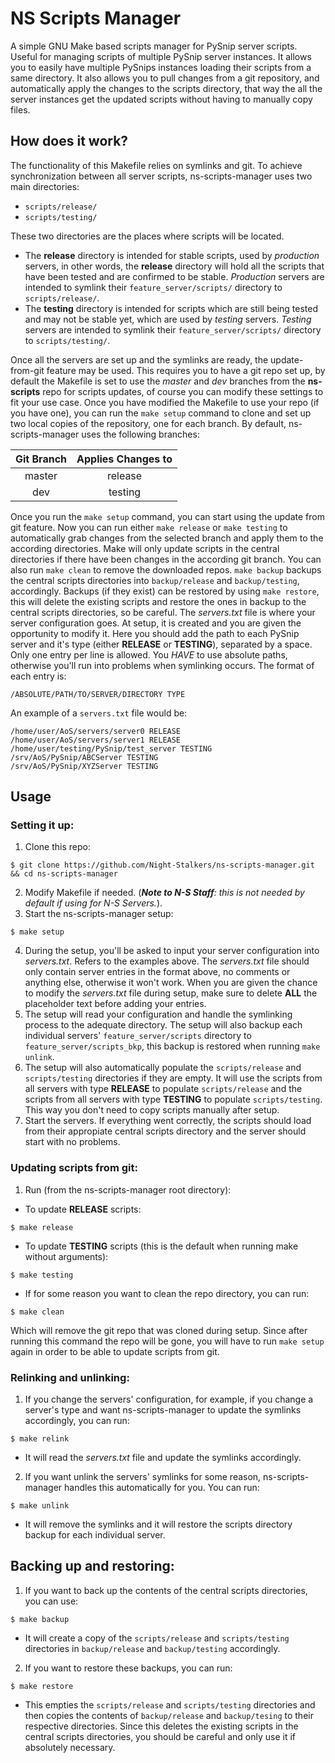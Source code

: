 # NS Scripts Manager
A simple GNU Make based scripts manager for PySnip server scripts. Useful for managing scripts of multiple PySnip server instances. It allows you to easily have multiple PySnips instances loading their scripts from a same directory. It also allows you to pull changes from a git repository, and automatically apply the changes to the scripts directory, that way the all the server instances get the updated scripts without having to manually copy files.

## How does it work?
The functionality of this Makefile relies on symlinks and git. To achieve synchronization between all server scripts, ns-scripts-manager uses two main directories:
* `scripts/release/`
* `scripts/testing/`

These two directories are the places where scripts will be located. 
* The **release** directory is intended for stable scripts, used by _production_ servers, in other words, the **release** directory will hold all the scripts that have been tested and are confirmed to be stable. _Production_ servers are intended to symlink their `feature_server/scripts/` directory to `scripts/release/`.
* The **testing** directory is intended for scripts which are still being tested and may not be stable yet, which are used by _testing_ servers. _Testing_ servers are intended to symlink their `feature_server/scripts/` directory to `scripts/testing/`.

Once all the servers are set up and the symlinks are ready, the update-from-git feature may be used. This requires you to have a git repo set up, by default the Makefile is set to use the *master* and *dev* branches from the **ns-scripts** repo for scripts updates, of course you can modify these settings to fit your use case. Once you have modified the Makefile to use your repo (if you have one), you can run the `make setup` command to clone and set up two local copies of the repository, one for each branch. By default, ns-scripts-manager uses the following branches:


| Git Branch | Applies Changes to |
| :---: | :---: |
| master | release |
| dev | testing |


Once you run the `make setup` command, you can start using the update from git feature. Now you can run either `make release` or `make testing` to automatically grab changes from the selected branch and apply them to the according directories. Make will only update scripts in the central directories if there have been changes in the according git branch. You can also run `make clean` to remove the downloaded repos. `make backup` backups the central scripts directories into `backup/release` and `backup/testing`, accordingly. Backups (if they exist) can be restored by using `make restore`, this will delete the existing scripts and restore the ones in backup to the central scripts directories, so be careful. 
The *servers.txt* file is where your server configuration goes. At setup, it is created and you are given the opportunity to modify it. Here you should add the path to each PySnip server and it's type (either **RELEASE** or **TESTING**), separated by a space. Only one entry per line is allowed. You *HAVE* to use absolute paths, otherwise you'll run into problems when symlinking occurs. The format of each entry is:

`/ABSOLUTE/PATH/TO/SERVER/DIRECTORY TYPE`

An example of a `servers.txt` file would be:
```
/home/user/AoS/servers/server0 RELEASE
/home/user/AoS/servers/server1 RELEASE
/home/user/testing/PySnip/test_server TESTING
/srv/AoS/PySnip/ABCServer TESTING
/srv/AoS/PySnip/XYZServer TESTING
```

## Usage
### Setting it up:
1. Clone this repo:

```console
$ git clone https://github.com/Night-Stalkers/ns-scripts-manager.git && cd ns-scripts-manager
```

2. Modify Makefile if needed. (***Note to N-S Staff**: this is not needed by default if using for N-S Servers.*).
3. Start the ns-scripts-manager setup:

```console
$ make setup
```
4. During the setup, you'll be asked to input your server configuration into *servers.txt*. Refers to the examples above. The *servers.txt* file should only contain server entries in the format above, no comments or anything else, otherwise it won't work. When you are given the chance to modify the *servers.txt* file during setup, make sure to delete **ALL** the placeholder text before adding your entries.
5. The setup will read your configuration and handle the symlinking process to the adequate directory. The setup will also backup each individual servers' `feature_server/scripts` directory to `feature_server/scripts_bkp`, this backup is restored when running `make unlink`.
6. The setup will also automatically populate the `scripts/release` and `scripts/testing` directories if they are empty. It will use the scripts from all servers with type **RELEASE** to populate `scripts/release` and the scripts from all servers with type **TESTING** to populate `scripts/testing`. This way you don't need to copy scripts manually after setup.
5. Start the servers. If everything went correctly, the scripts should load from their appropiate central scripts directory and the server should start with no problems.

### Updating scripts from git:

1. Run (from the ns-scripts-manager root directory):
- To update **RELEASE** scripts:
```console
$ make release
```
- To update **TESTING** scripts (this is the default when running make without arguments):
```console
$ make testing
```
- If for some reason you want to clean the repo directory, you can run:
```console
$ make clean
```
Which will remove the git repo that was cloned during setup. Since after running this command the repo will be gone, you will have to run `make setup` again in order to be able to update scripts from git.

### Relinking and unlinking:

1. If you change the servers' configuration, for example, if you change a server's type and want ns-scripts-manager to update the symlinks accordingly, you can run:
```console
$ make relink
```
- It will read the *servers.txt* file and update the symlinks accordingly.

2. If you want unlink the servers' symlinks for some reason, ns-scripts-manager handles this automatically for you. You can run:
```console
$ make unlink
```
- It will remove the symlinks and it will restore the scripts directory backup for each individual server.

## Backing up and restoring:

1. If you want to back up the contents of the central scripts directories, you can use:
```console
$ make backup
```
- It will create a copy of the `scripts/release` and `scripts/testing` directories in `backup/release` and `backup/testing` accordingly.

2. If you want to restore these backups, you can run:
```console
$ make restore
```
- This empties the `scripts/release` and `scripts/testing` directories and then copies the contents of `backup/release` and `backup/tesing` to their respective directories. Since this deletes the existing scripts in the central scripts directories, you should be careful and only use it if absolutely necessary.
